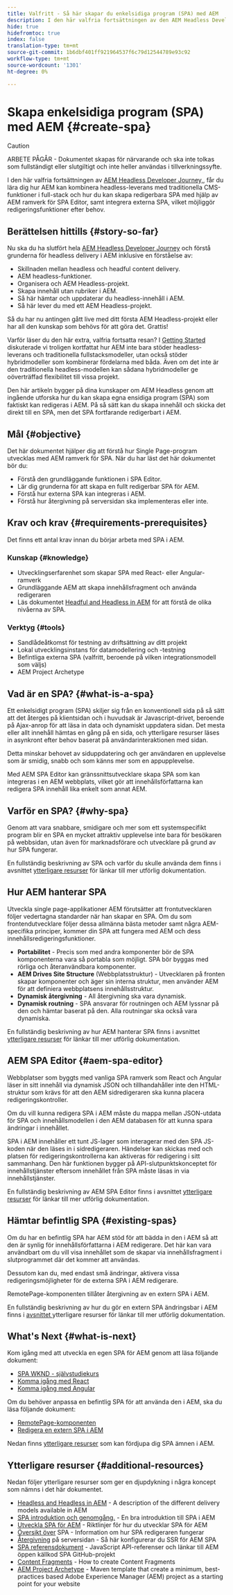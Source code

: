 ```yaml
---
title: Valfritt - Så här skapar du enkelsidiga program (SPA) med AEM
description: I den här valfria fortsättningen av den AEM Headless Developer Journey får du lära dig hur AEM kan kombinera headless-leverans med traditionella CMS-funktioner i full hög och hur du kan skapa redigerbara SPA med hjälp av AEM ramverk för SPA.
hide: true
hidefromtoc: true
index: false
translation-type: tm+mt
source-git-commit: 1b6dbf401ff921964537f6c79d12544789e93c92
workflow-type: tm+mt
source-wordcount: '1301'
ht-degree: 0%

---
```



# Skapa enkelsidiga program (SPA) med AEM {#create-spa}

>[!CAUTION]
>
>ARBETE PÅGÅR - Dokumentet skapas för närvarande och ska inte tolkas som fullständigt eller slutgiltigt och inte heller användas i tillverkningssyfte.

I den här valfria fortsättningen av [AEM Headless Developer Journey,](overview.md), får du lära dig hur AEM kan kombinera headless-leverans med traditionella CMS-funktioner i full-stack och hur du kan skapa redigerbara SPA med hjälp av AEM ramverk för SPA Editor, samt integrera externa SPA, vilket möjliggör redigeringsfunktioner efter behov.

## Berättelsen hittills {#story-so-far}

Nu ska du ha slutfört hela [AEM Headless Developer Journey](overview.md) och förstå grunderna för headless delivery i AEM inklusive en förståelse av:

* Skillnaden mellan headless och headful content delivery.
* AEM headless-funktioner.
* Organisera och AEM Headless-projekt.
* Skapa innehåll utan rubriker i AEM.
* Så här hämtar och uppdaterar du headless-innehåll i AEM.
* Så här lever du med ett AEM Headless-projekt.

Så du har nu antingen gått live med ditt första AEM Headless-projekt eller har all den kunskap som behövs för att göra det. Grattis!

Varför läser du den här extra, valfria fortsatta resan? I [Getting Started](getting-started.md#integration-levels) diskuterade vi troligen kortfattat hur AEM inte bara stöder headless-leverans och traditionella fullstacksmodeller, utan också stöder hybridmodeller som kombinerar fördelarna med båda. Även om det inte är den traditionella headless-modellen kan sådana hybridmodeller ge oöverträffad flexibilitet till vissa projekt.

Den här artikeln bygger på dina kunskaper om AEM Headless genom att ingående utforska hur du kan skapa egna ensidiga program (SPA) som faktiskt kan redigeras i AEM. På så sätt kan du skapa innehåll och skicka det direkt till en SPA, men det SPA fortfarande redigerbart i AEM.

## Mål {#objective}

Det här dokumentet hjälper dig att förstå hur Single Page-program utvecklas med AEM ramverk för SPA. När du har läst det här dokumentet bör du:

* Förstå den grundläggande funktionen i SPA Editor.
* Lär dig grunderna för att skapa en fullt redigerbar SPA för AEM.
* Förstå hur externa SPA kan integreras i AEM.
* Förstå hur återgivning på serversidan ska implementeras eller inte.

## Krav och krav {#requirements-prerequisites}

Det finns ett antal krav innan du börjar arbeta med SPA i AEM.

### Kunskap {#knowledge}

* Utvecklingserfarenhet som skapar SPA med React- eller Angular-ramverk
* Grundläggande AEM att skapa innehållsfragment och använda redigeraren
* Läs dokumentet [Headful and Headless in AEM](/help/implementing/developing/headful-headless.md) för att förstå de olika nivåerna av SPA.

### Verktyg {#tools}

* Sandlådeåtkomst för testning av driftsättning av ditt projekt
* Lokal utvecklingsinstans för datamodellering och -testning
* Befintliga externa SPA (valfritt, beroende på vilken integrationsmodell som väljs)
* AEM Project Archetype

## Vad är en SPA? {#what-is-a-spa}

Ett enkelsidigt program (SPA) skiljer sig från en konventionell sida på så sätt att det återges på klientsidan och i huvudsak är Javascript-drivet, beroende på Ajax-anrop för att läsa in data och dynamiskt uppdatera sidan. Det mesta eller allt innehåll hämtas en gång på en sida, och ytterligare resurser läses in asynkront efter behov baserat på användarinteraktionen med sidan.

Detta minskar behovet av siduppdatering och ger användaren en upplevelse som är smidig, snabb och som känns mer som en appupplevelse.

Med AEM SPA Editor kan gränssnittsutvecklare skapa SPA som kan integreras i en AEM webbplats, vilket gör att innehållsförfattarna kan redigera SPA innehåll lika enkelt som annat AEM.

## Varför en SPA? {#why-spa}

Genom att vara snabbare, smidigare och mer som ett systemspecifikt program blir en SPA en mycket attraktiv upplevelse inte bara för besökaren på webbsidan, utan även för marknadsförare och utvecklare på grund av hur SPA fungerar.

En fullständig beskrivning av SPA och varför du skulle använda dem finns i avsnittet [ytterligare resurser](#additional-resources) för länkar till mer utförlig dokumentation.

## Hur AEM hanterar SPA

Utveckla single page-applikationer AEM förutsätter att frontutvecklaren följer vedertagna standarder när han skapar en SPA. Om du som frontendutvecklare följer dessa allmänna bästa metoder samt några AEM-specifika principer, kommer din SPA att fungera med AEM och dess innehållsredigeringsfunktioner.

* **Portabilitet**  - Precis som med andra komponenter bör de SPA komponenterna vara så portabla som möjligt. SPA bör byggas med rörliga och återanvändbara komponenter.
* **AEM Drives Site Structure**  (Webbplatsstruktur) - Utvecklaren på fronten skapar komponenter och äger sin interna struktur, men använder AEM för att definiera webbplatsens innehållsstruktur.
* **Dynamisk återgivning**  - All återgivning ska vara dynamisk.
* **Dynamisk routning**  - SPA ansvarar för routningen och AEM lyssnar på den och hämtar baserat på den. Alla routningar ska också vara dynamiska.

En fullständig beskrivning av hur AEM hanterar SPA finns i avsnittet [ytterligare resurser](#additional-resources) för länkar till mer utförlig dokumentation.

## AEM SPA Editor {#aem-spa-editor}

Webbplatser som byggts med vanliga SPA ramverk som React och Angular läser in sitt innehåll via dynamisk JSON och tillhandahåller inte den HTML-struktur som krävs för att den AEM sidredigeraren ska kunna placera redigeringskontroller.

Om du vill kunna redigera SPA i AEM måste du mappa mellan JSON-utdata för SPA och innehållsmodellen i den AEM databasen för att kunna spara ändringar i innehållet.

SPA i AEM innehåller ett tunt JS-lager som interagerar med den SPA JS-koden när den läses in i sidredigeraren. Händelser kan skickas med och platsen för redigeringskontrollerna kan aktiveras för redigering i sitt sammanhang. Den här funktionen bygger på API-slutpunktskonceptet för innehållstjänster eftersom innehållet från SPA måste läsas in via innehållstjänster.

En fullständig beskrivning av AEM SPA Editor finns i avsnittet [ytterligare resurser](#additional-resources) för länkar till mer utförlig dokumentation.

## Hämtar befintlig SPA {#existing-spas}

Om du har en befintlig SPA har AEM stöd för att bädda in den i AEM så att den är synlig för innehållsförfattarna i AEM redigerare. Det här kan vara användbart om du vill visa innehållet som de skapar via innehållsfragment i slutprogrammet där det kommer att användas.

Dessutom kan du, med endast små ändringar, aktivera vissa redigeringsmöjligheter för de externa SPA i AEM redigerare.

RemotePage-komponenten tillåter återgivning av en extern SPA i AEM.

En fullständig beskrivning av hur du gör en extern SPA ändringsbar i AEM finns i [avsnittet ](#additional-resources) ytterligare resurser för länkar till mer utförlig dokumentation.

## What&#39;s Next {#what-is-next}

Kom igång med att utveckla en egen SPA för AEM genom att läsa följande dokument:

* [SPA WKND - självstudiekurs](/help/implementing/developing/hybrid/wknd-tutorial.md)
* [Komma igång med React](/help/implementing/developing/hybrid/getting-started-react.md)
* [Komma igång med Angular](/help/implementing/developing/hybrid/getting-started-angular.md)

Om du behöver anpassa en befintlig SPA för att använda den i AEM, ska du läsa följande dokument:

* [RemotePage-komponenten](/help/implementing/developing/hybrid/remote-page.md)
* [Redigera en extern SPA i AEM](/help/implementing/developing/hybrid/editing-external-spa.md)

Nedan finns [ytterligare resurser](#additional-resources) som kan fördjupa dig SPA ämnen i AEM.

## Ytterligare resurser {#additional-resources}

Nedan följer ytterligare resurser som ger en djupdykning i några koncept som nämns i det här dokumentet.

* [Headless and Headless in AEM](/help/implementing/developing/headful-headless.md) - A description of the different delivery models available in AEM
* [SPA introduktion och genomgång.](/help/implementing/developing/hybrid/introduction.md) - En bra introduktion till SPA i AEM
* [Utveckla SPA för AEM](/help/implementing/developing/hybrid/developing.md)  - Riktlinjer för hur du utvecklar SPA för AEM
* [Översikt över](/help/implementing/developing/hybrid/editor-overview.md)  SPA - Information om hur SPA redigeraren fungerar
* [Återgivning](/help/implementing/developing/hybrid/ssr.md)  på serversidan - Så här konfigurerar du SSR för AEM SPA
* [SPA referensdokument](/help/implementing/developing/hybrid/reference-materials.md)  - JavaScript API-referenser och länkar till AEM öppen källkod SPA GitHub-projekt
* [Content Fragments](/help/assets/content-fragments/content-fragments.md)  - How to create Content Fragments
* [AEM Project Archetype](https://experienceleague.adobe.com/docs/experience-manager-core-components/using/developing/archetype/overview.html) - Maven template that create a minimum, best-practices based Adobe Experience Manager (AEM) project as a starting point for your website

